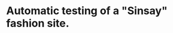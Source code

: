 Automatic testing of a "Sinsay" fashion site.
==============================================================================================================================
